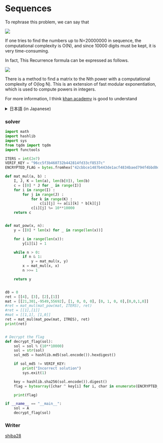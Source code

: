 
# Sequences

To rephrase this problem, we can say that


<img src="https://latex.codecogs.com/svg.image?(a_0,a_1,a_2,a_3)=(1,2,3,4)\\a_n&space;=&space;55692a_{n-4}-9549a_{n-3}&plus;301a_{n-2}&plus;21a_{n-1}\;&space;(n\geq&space;4)\\a_{20000000}&space;\pmod{10^{10000}}&space;=&space;?"/>

If one tries to find the numbers up to N=20000000 in sequence, the computational complexity is O(N), and since 10000 digits must be kept, it is very time-consuming.

In fact, This Recurrence formula can be expressed as follows.

<img src="https://latex.codecogs.com/svg.image?\begin{pmatrix}21&301&space;&-9549&55692\\1&0&0&0\\0&1&0&0\\0&0&1&0\end{pmatrix}&space;^{n-3}\begin{pmatrix}a_3\\a_2\\a_1\\a_0\end{pmatrix}=\begin{pmatrix}a_n\\a_{n-1}\\a_{n-2}\\a_{n-3}\\\end{pmatrix}"/>


There is a method to find a matrix to the Nth power with a computational complexity of O(log N).
This is an extension of fast modular exponentiation, which is used to compute powers in integers.

For more information, I think [khan academy](https://www.khanacademy.org/computing/computer-science/cryptography/modarithmetic/a/fast-modular-exponentiation) is good to understand
    
<details>
<summary>日本語 (in Japanese)</summary>

問題を言い換えると，

<img src="https://latex.codecogs.com/svg.image?(a_0,a_1,a_2,a_3)=(1,2,3,4)\\a_n&space;=&space;55692a_{n-4}-9549a_{n-3}&plus;301a_{n-2}&plus;21a_{n-1}\;&space;(n\geq&space;4)\\a_{20000000}&space;\pmod{10^{10000}}&space;=&space;?"/>


という問題になります．
N=20000000まで順番に求めようとすると計算量がO(N)になり，桁数を10000桁保持しなければならないこともあり，非常に時間がかかります．



<img src="https://latex.codecogs.com/svg.image?\begin{pmatrix}21&301&space;&-9549&55692\\1&0&0&0\\0&1&0&0\\0&0&1&0\end{pmatrix}&space;^{n-3}\begin{pmatrix}a_3\\a_2\\a_1\\a_0\end{pmatrix}=\begin{pmatrix}a_n\\a_{n-1}\\a_{n-2}\\a_{n-3}\\\end{pmatrix}"/>

行列をN乗を計算量O(log N)で求める方法があります．
これは，整数で累乗を計算する際に使われるFast modular exponentiationの拡張です．
![khan academy](https://www.khanacademy.org/computing/computer-science/cryptography/modarithmetic/a/fast-modular-exponentiation)がわかりやすいです．

</details>


### solver
```python
import math
import hashlib
import sys
from tqdm import tqdm
import functools

ITERS = int(2e7)
VERIF_KEY = "96cc5f3b460732b442814fd33cf8537c"
ENCRYPTED_FLAG = bytes.fromhex("42cbbce1487b443de1acf4834baed794f4bbd0dfe08b5f3b248ef7c32b")

def mat_mul(a, b) :
    I, J, K = len(a), len(b[0]), len(b)
    c = [[0] * J for _ in range(I)]
    for i in range(I) :
        for j in range(J) :
            for k in range(K) :
                c[i][j] += a[i][k] * b[k][j]
            c[i][j] %= 10**10000
    return c


def mat_pow(x, n):
    y = [[0] * len(x) for _ in range(len(x))]

    for i in range(len(x)):
        y[i][i] = 1

    while n > 0:
        if n & 1:
            y = mat_mul(x, y)
        x = mat_mul(x, x)
        n >>= 1

    return y


d0 = 0
ret = [[4], [3], [2],[1]]
mat = [[21,301,-9549,55692], [1, 0, 0, 0], [0, 1, 0, 0],[0,0,1,0]]
#ret = mat_mul(mat_pow(mat, ITERS), ret)
#ret = [[1],[1]]
#mat = [[1,1], [1,0]]
ret = mat_mul(mat_pow(mat, ITRES), ret)
print(ret)


# Decrypt the flag
def decrypt_flag(sol):
    sol = sol % (10**10000)
    sol = str(sol)
    sol_md5 = hashlib.md5(sol.encode()).hexdigest()

    if sol_md5 != VERIF_KEY:
        print("Incorrect solution")
        sys.exit(1)

    key = hashlib.sha256(sol.encode()).digest()
    flag = bytearray([char ^ key[i] for i, char in enumerate(ENCRYPTED_FLAG)]).decode()

    print(flag)

if __name__ == "__main__":
    sol = A
    decrypt_flag(sol)
```




### Writer
[shiba28](https://twitter.com/Shibak3333n)
